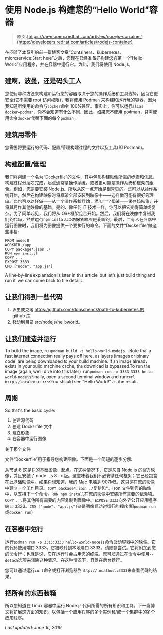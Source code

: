 # 使用 Node.js 构建您的“Hello World”容器

> 原文:[https://developers.redhat.com/articles/nodejs-container](https://developers.redhat.com/articles/nodejs-container)

在阅读了本系列的前一篇博客文章“Containers，Kubernetes，microservice:Start here”之后，您现在已经准备好构建您的第一个“Hello World”应用程序，并在容器中运行它。为此，我们将使用 Node.js。

## 建啊，波曼，还是码头工人

您使用哪种方法来构建和运行您的容器取决于您的操作系统和工具选择。因为它更安全(它不需要 root 访问权限)，我将使用 Podman 来构建和运行我的容器，因为我知道所使用的命令与`docker`命令 100%兼容。事实上，你可以运行`alias docker=podman`，你不会知道有什么不同。因此，如果您不使用 podman，只需使用命令`docker`代替下面的每个`podman`。

## 建筑用零件

您需要将要运行的代码、配置/管理构建过程的文件以及工具(即 Podman)。

## 构建配置/管理

我们将创建一个名为“Dockerfile”的文件，其中包含构建映像所需的步骤和信息。构建过程分层次完成，起点通常是操作系统，或者更可能是操作系统和框架的组合。例如，您需要安装 Node.js。所以从这一点开始是很常见的。您可以从操作系统开始，然后在构建映像时将框架全部安装到映像中——这样做可能有很好的理由。您也可以这样做——从一个操作系统开始，添加一个框架——保存该映像，并将其用作其他映像的基础。是的，像任何 IT 技术一样，你可以把它变得简单或复杂。为了简单起见，我们将从 OS+框架组合开始。然后，我们将在映像中复制我们的代码，然后运行`npm install`以确保依赖项是最新的。最后，当有人在容器中运行图像时，我们将为图像提供一个要执行的命令。下面的文件“Dockerfile”做这些事情:

```
FROM node:8
WORKDIR /app
COPY package*.json ./
RUN npm install
COPY . .
EXPOSE 3333
CMD ["node", "app.js"]

```

A line-by-line explanation is later in this article, but let's just build thing and run it; we can come back to the details.

## 让我们得到一些代码

1.  派生或克隆 https://github.com/donschenck/path-to-kubernetes.的 github 库
2.  移动到目录 src/nodejs/helloworld。

## 让我们建造并运行

To build the image, run`podman build -t hello-world-nodejs .`Note that a fast internet connection really pays off here, as layers (images or binary code) are being downloaded to your build machine. If an image already exists in your build machine cache, the download is bypassed.To run the image (again, we'll dive into this later), run`podman run -p 3333:3333 hello-world-nodejs`Finally, open a second terminal window and run`curl http://localhost:3333`You should see "Hello World!" as the result.

## 周期

So that's the basic cycle:

1.  创建源代码
2.  创建 Dockerfile 文件
3.  建立形象
4.  在容器中运行图像

关于那个文件

文件“Dockerfile”用于指导您构建图像。下面是一个简短的逐步分解:

从节点:8 这是你的基础图像，起点。在这种情况下，它是来自 Node.js 的官方映像，并且安装了 node . js 8 . x 版。这意味着我们不必安装任何框架；它已经包含在此基础映像中。如果你想知道，我的 Mac 电脑是 907MB。这只是在您的映像中建立一个工作目录。`COPY package*.json ./`复制包*。json 文件到您的映像中，以支持下一个命令。`RUN npm install`在您的映像中安装所有需要的依赖项。`COPY . .`将其他所有需要的内容复制到图像中。`EXPOSE 3333`向外界公开应用程序端口 3333。`CMD ["node", "app.js"]`这是图像启动时运行的程序(即`podman run`或`docker run`)

## 在容器中运行

运行`podman run -p 3333:3333 hello-world-nodejs`命令启动容器中的映像。它的代码使用端口 3333，它被映射到本地端口 3333。请随意尝试。它将附加到您的命令行；也就是说，它在运行时会占用您的终端。您可以通过在命令中使用`--detach`选项来消除这种情况。在这种情况下，容器在后台运行。

您可以通过运行`curl`命令或打开浏览器到`http://localhost:3333`来查看代码的结果。

## 把所有的东西装箱

所以您知道在 Linux 容器中运行 Node.js 代码所需的所有知识和工具。下一篇博文将扩展这方面的知识，以包括一个应用程序的多个实例和/或一个集群中的多个应用程序。

*Last updated: June 10, 2019*